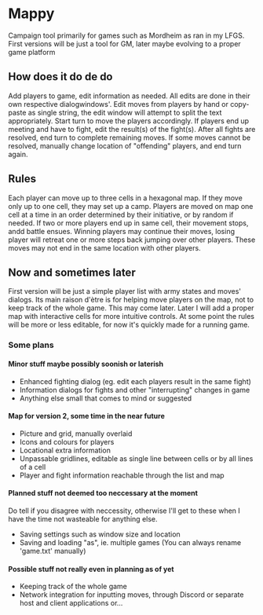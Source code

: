 # Mappy
Campaign tool primarily for games such as Mordheim as ran in my LFGS.
First versions will be just a tool for GM, later maybe evolving to a proper game platform

## How does it do de do
Add players to game, edit information as needed. All edits are done in their own respective dialogwindows'.
Edit moves from players by hand or copy-paste as single string, the edit window will attempt to split the text appropriately.
Start turn to move the players accordingly.
If players end up meeting and have to fight, edit the result(s) of the fight(s).
After all fights are resolved, end turn to complete remaining moves. If some moves cannot be resolved, manually change location of "offending" players, and end turn again.

## Rules
Each player can move up to three cells in a hexagonal map. If they move only up to one cell, they may set up a camp.
Players are moved on map one cell at a time in an order determined by their initiative, or by random if needed.
If two or more players end up in same cell, their movement stops, andd battle ensues.
Winning players may continue their moves, losing player will retreat one or more steps back jumping over other players. These moves may not end in the same location with other players.

## Now and sometimes later
First version will be just a simple player list with army states and moves' dialogs.
Its main raison d'ètre is for helping move players on the map, not to keep track of the whole game. This may come later.
Later I will add a proper map with interactive cells for more intuitive controls.
At some point the rules will be more or less editable, for now it's quickly made for a running game.

### Some plans

#### Minor stuff maybe possibly soonish or laterish
- Enhanced fighting dialog (eg. edit each players result in the same fight)
- Information dialogs for fights and other "interrupting" changes in game
- Anything else small that comes to mind or suggested


#### Map for version 2, some time in the near future
- Picture and grid, manually overlaid
- Icons and colours for players
- Locational extra information
- Unpassable gridlines, editable as single line between cells or by all lines of a cell
- Player and fight information reachable through the list and map

#### Planned stuff not deemed too neccessary at the moment
Do tell if you disagree with neccessity, otherwise I'll get to these when I have the time not wasteable for anything else.
- Saving settings such as window size and location
- Saving and loading "as", ie. multiple games (You can always rename 'game.txt' manually)

#### Possible stuff not really even in planning as of yet
- Keeping track of the whole game
- Network integration for inputting moves, through Discord or separate host and client applications or...
